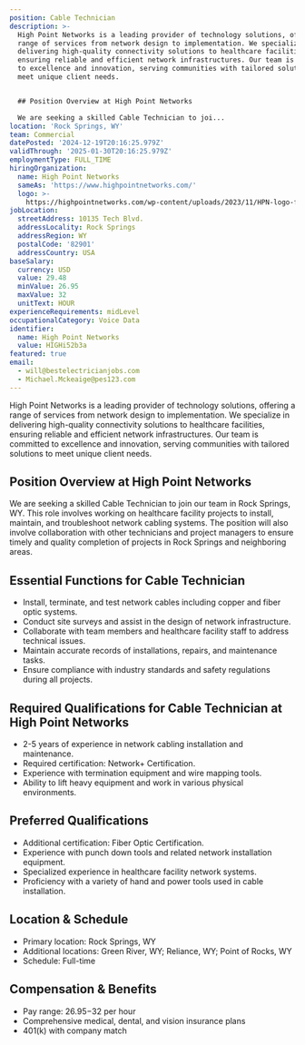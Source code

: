 ```yaml
---
position: Cable Technician
description: >-
  High Point Networks is a leading provider of technology solutions, offering a
  range of services from network design to implementation. We specialize in
  delivering high-quality connectivity solutions to healthcare facilities,
  ensuring reliable and efficient network infrastructures. Our team is committed
  to excellence and innovation, serving communities with tailored solutions to
  meet unique client needs.


  ## Position Overview at High Point Networks

  We are seeking a skilled Cable Technician to joi...
location: 'Rock Springs, WY'
team: Commercial
datePosted: '2024-12-19T20:16:25.979Z'
validThrough: '2025-01-30T20:16:25.979Z'
employmentType: FULL_TIME
hiringOrganization:
  name: High Point Networks
  sameAs: 'https://www.highpointnetworks.com/'
  logo: >-
    https://highpointnetworks.com/wp-content/uploads/2023/11/HPN-logo-fullColor-rgb.svg
jobLocation:
  streetAddress: 10135 Tech Blvd.
  addressLocality: Rock Springs
  addressRegion: WY
  postalCode: '82901'
  addressCountry: USA
baseSalary:
  currency: USD
  value: 29.48
  minValue: 26.95
  maxValue: 32
  unitText: HOUR
experienceRequirements: midLevel
occupationalCategory: Voice Data
identifier:
  name: High Point Networks
  value: HIGHi52b3a
featured: true
email:
  - will@bestelectricianjobs.com
  - Michael.Mckeaige@pes123.com
---
```




High Point Networks is a leading provider of technology solutions, offering a range of services from network design to implementation. We specialize in delivering high-quality connectivity solutions to healthcare facilities, ensuring reliable and efficient network infrastructures. Our team is committed to excellence and innovation, serving communities with tailored solutions to meet unique client needs.

## Position Overview at High Point Networks
We are seeking a skilled Cable Technician to join our team in Rock Springs, WY. This role involves working on healthcare facility projects to install, maintain, and troubleshoot network cabling systems. The position will also involve collaboration with other technicians and project managers to ensure timely and quality completion of projects in Rock Springs and neighboring areas.

## Essential Functions for Cable Technician
- Install, terminate, and test network cables including copper and fiber optic systems.
- Conduct site surveys and assist in the design of network infrastructure.
- Collaborate with team members and healthcare facility staff to address technical issues.
- Maintain accurate records of installations, repairs, and maintenance tasks.
- Ensure compliance with industry standards and safety regulations during all projects.

## Required Qualifications for Cable Technician at High Point Networks
- 2-5 years of experience in network cabling installation and maintenance.
- Required certification: Network+ Certification.
- Experience with termination equipment and wire mapping tools.
- Ability to lift heavy equipment and work in various physical environments.

## Preferred Qualifications
- Additional certification: Fiber Optic Certification.
- Experience with punch down tools and related network installation equipment.
- Specialized experience in healthcare facility network systems.
- Proficiency with a variety of hand and power tools used in cable installation.

## Location & Schedule
- Primary location: Rock Springs, WY
- Additional locations: Green River, WY; Reliance, WY; Point of Rocks, WY
- Schedule: Full-time

## Compensation & Benefits
- Pay range: $26.95-$32 per hour
- Comprehensive medical, dental, and vision insurance plans
- 401(k) with company match
